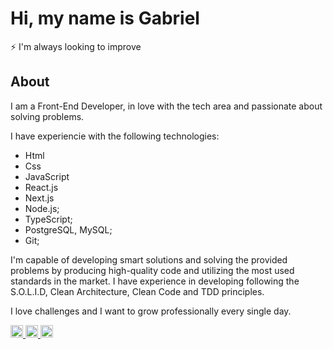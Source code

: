 # Hi, my name is Gabriel 

<p align="left">
  ⚡ I'm always looking to improve<br>
</p>

<h2>About</h2>

I am a Front-End Developer, in love with the tech area and passionate about solving problems.

I have experiencie with the following technologies:
- Html
- Css
- JavaScript
- React.js
- Next.js
- Node.js;
- TypeScript;
- PostgreSQL, MySQL;
- Git;

I'm capable of developing smart solutions and solving the provided problems by producing high-quality code and utilizing the most used standards in the market.
I have experience in developing following the S.O.L.I.D, Clean Architecture, Clean Code and TDD principles.

I love challenges and I want to grow professionally every single day.

<div align="left">
  <a href="https://www.instagram.com/gabriel.maaciel_/" target="_blank">
    <img src="https://img.shields.io/static/v1?message=Instagram&logo=instagram&label=&color=E4405F&logoColor=white&labelColor=&style=for-the-badge" height="20" alt="instagram logo"  />
  </a>
  <a href="gs7.dev@gmail.com" target="_blank">
    <img src="https://img.shields.io/static/v1?message=Gmail&logo=gmail&label=&color=black&logoColor=white&labelColor=&style=for-the-badge" height="20" alt="gmail logo"  />
  </a>
  <a href="https://www.linkedin.com/in/gabriel-maaciel/" target="_blank">
    <img src="https://img.shields.io/static/v1?message=LinkedIn&logo=linkedin&label=&color=blue&logoColor=white&labelColor=&style=for-the-badge" height="20" alt="linkedin logo"  />
  </a>
</div>

###






